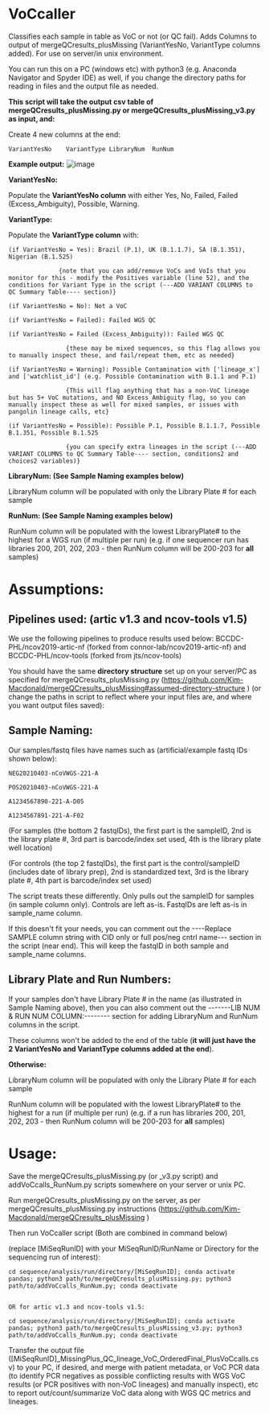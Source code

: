 # VoCcaller
Classifies each sample in table as VoC or not (or QC fail). Adds Columns to output of mergeQCresults_plusMissing (VariantYesNo, VariantType columns added). For use on server/in unix environment. 

You can run this on a PC (windows etc) with python3 (e.g. Anaconda Navigator and Spyder IDE) as well, if you change the directory paths for reading in files and the output file as needed.

<b>This script will take the output csv table of mergeQCresults_plusMissing.py or mergeQCresults_plusMissing_v3.py as input, and:</b>

Create 4 new columns at the end: 

    VariantYesNo	VariantType	LibraryNum	RunNum


<b>Example output:</b>
![image](https://user-images.githubusercontent.com/72042148/114810083-382fa580-9d60-11eb-8c71-48d71242fb68.png)


<b>VariantYesNo:</b>

Populate the <b>VariantYesNo column</b> with either Yes, No, Failed, Failed (Excess_Ambiguity), Possible, Warning.


<b>VariantType:</b>

Populate the <b>VariantType column</b> with: 

    (if VariantYesNo = Yes): Brazil (P.1), UK (B.1.1.7), SA (B.1.351), Nigerian (B.1.525)  
    
                  {note that you can add/remove VoCs and VoIs that you monitor for this - modify the Positives variable (line 52), and the conditions for Variant Type in the script (---ADD VARIANT COLUMNS to QC Summary Table---- section)}

    (if VariantYesNo = No): Not a VoC

    (if VariantYesNo = Failed): Failed WGS QC

    (if VariantYesNo = Failed (Excess_Ambiguity)): Failed WGS QC  
    
                    {these may be mixed sequences, so this flag allows you to manually inspect these, and fail/repeat them, etc as needed}

    (if VariantYesNo = Warning): Possible Contamination with ['lineage_x'] and ['watchlist_id'] (e.g. Possible Contamination with B.1.1 and P.1)  
    
                    {This will flag anything that has a non-VoC lineage but has 5+ VoC mutations, and NO Excess_Ambiguity flag, so you can manually inspect these as well for mixed samples, or issues with pangolin lineage calls, etc} 

    (if VariantYesNo = Possible): Possible P.1, Possible B.1.1.7, Possible B.1.351, Possible B.1.525  
    
                    {you can specify extra lineages in the script (---ADD VARIANT COLUMNS to QC Summary Table---- section, conditions2 and choices2 variables)}


<b>LibraryNum: (See Sample Naming examples below) </b>

LibraryNum column will be populated with only the Library Plate # for each sample


<b>RunNum: (See Sample Naming examples below) </b>

RunNum column will be populated with the lowest LibraryPlate# to the highest for a WGS run (if multiple per run) (e.g. if one sequencer run has libraries 200, 201, 202, 203 - then RunNum column will be 200-203 for <b>all</b> samples)


# Assumptions:

## Pipelines used: (artic v1.3 and ncov-tools v1.5)
We use the following pipelines to produce results used below: BCCDC-PHL/ncov2019-artic-nf (forked from connor-lab/ncov2019-artic-nf) and BCCDC-PHL/ncov-tools (forked from jts/ncov-tools)

You should have the same <b>directory structure</b> set up on your server/PC as specified for mergeQCresults_plusMissing.py (https://github.com/Kim-Macdonald/mergeQCresults_plusMissing#assumed-directory-structure ) (or change the paths in script to reflect where your input files are, and where you want output files saved):


## Sample Naming:
Our samples/fastq files have names such as (artificial/example fastq IDs shown below):

    NEG20210403-nCoVWGS-221-A

    POS20210403-nCoVWGS-221-A

    A1234567890-221-A-D05

    A1234567891-221-A-F02

(For samples (the bottom 2 fastqIDs), the first part is the sampleID, 2nd is the library plate #, 3rd part is barcode/index set used, 4th is the library plate well location)

(For controls (the top 2 fastqIDs), the first part is the control/sampleID (includes date of library prep), 2nd is standardized text, 3rd is the library plate #, 4th part is barcode/index set used)

The script treats these differently. Only pulls out the sampleID for samples (in sample column only). Controls are left as-is. FastqIDs are left as-is in sample_name column. 

If this doesn't fit your needs, you can comment out the ----Replace SAMPLE column string with CID only or full pos/neg cntrl name--- section in the script (near end). This will keep the fastqID in both sample and sample_name columns. 


## Library Plate and Run Numbers: 

If your samples don't have Library Plate # in the name (as illustrated in Sample Naming above), then you can also comment out the -------LIB NUM & RUN NUM COLUMN:-------- section for adding LibraryNum and RunNum columns in the script. 

These columns won't be added to the end of the table (<b>it will just have the 2 VariantYesNo and VariantType columns added at the end</b>). 

<b>Otherwise: </b>

LibraryNum column will be populated with only the Library Plate # for each sample

RunNum column will be populated with the lowest LibraryPlate# to the highest for a run (if multiple per run) (e.g. if a run has libraries 200, 201, 202, 203 - then RunNum column will be 200-203 for <b>all</b> samples)


# Usage:

Save the mergeQCresults_plusMissing.py (or _v3.py script) and addVoCcalls_RunNum.py scripts somewhere on your server or unix PC. 

Run mergeQCresults_plusMissing.py on the server, as per mergeQCresults_plusMissing.py instructions (https://github.com/Kim-Macdonald/mergeQCresults_plusMissing )

Then run VoCcaller script (Both are combined in command below)

(replace [MiSeqRunID] with your MiSeqRunID/RunName or Directory for the sequencing run of interest):

    cd sequence/analysis/run/directory/[MiSeqRunID]; conda activate pandas; python3 path/to/mergeQCresults_plusMissing.py; python3 path/to/addVoCcalls_RunNum.py; conda deactivate
    
    
    OR for artic v1.3 and ncov-tools v1.5:
    
    cd sequence/analysis/run/directory/[MiSeqRunID]; conda activate pandas; python3 path/to/mergeQCresults_plusMissing_v3.py; python3 path/to/addVoCcalls_RunNum.py; conda deactivate
    

Transfer the output file ([MiSeqRunID]_MissingPlus_QC_lineage_VoC_OrderedFinal_PlusVoCcalls.csv) to your PC, if desired, and merge with patient metadata, or VoC PCR data (to identify PCR negatives as possible conflicting results with WGS VoC results (or PCR positives with non-VoC lineages) and manually inspect), etc to report out/count/summarize VoC data along with WGS QC metrics and lineages. 

